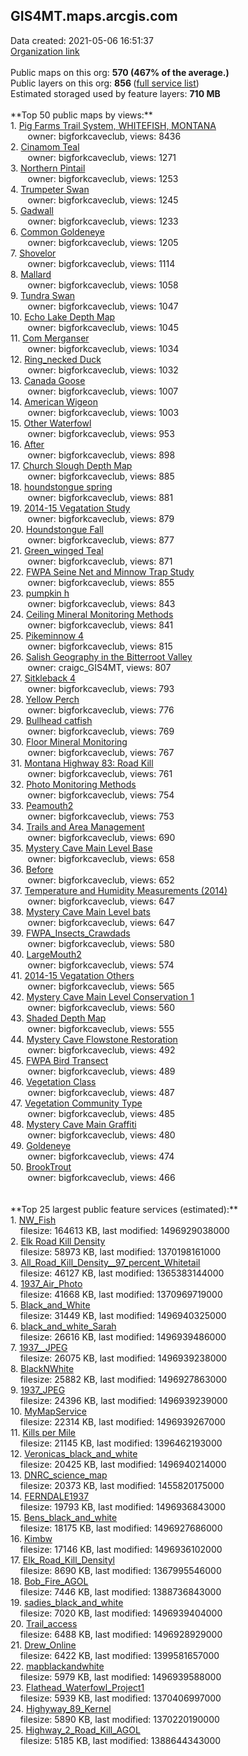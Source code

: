 <h2>GIS4MT.maps.arcgis.com</h2> Data created: 2021-05-06 16:51:37 <br /><a target='new' href='https://GIS4MT.maps.arcgis.com'>Organization link</a><br /><br />Public maps on this org: <b>570 (467% of the average.)</b><br />Public layers on this org: <b>856 </b>(<a target='new' href='https://services.arcgis.com/ud5hNpZn28576gYc/ArcGIS/rest/services'>full service list</a>)<br />Estimated storaged used by feature layers: <b>710 MB</b><br /><br />**Top 50 public maps by views:**<br />  1. <a target='new' href='https://www.arcgis.com/home/item.html?id=1a4c3cca18fa4242b0cdcfdcb99d9836'>Pig Farms Trail System, WHITEFISH, MONTANA</a> <br />  &nbsp;&nbsp;&nbsp;&nbsp; &nbsp;&nbsp;owner: bigforkcaveclub, views: 8436<br />  2. <a target='new' href='https://www.arcgis.com/home/item.html?id=0abb4ec6724b4f85be92f1fb334d9137'>Cinamom Teal</a> <br />  &nbsp;&nbsp;&nbsp;&nbsp; &nbsp;&nbsp;owner: bigforkcaveclub, views: 1271<br />  3. <a target='new' href='https://www.arcgis.com/home/item.html?id=89a6cf0262034d538bb9c1e5775e3f83'>Northern Pintail</a> <br />  &nbsp;&nbsp;&nbsp;&nbsp; &nbsp;&nbsp;owner: bigforkcaveclub, views: 1253<br />  4. <a target='new' href='https://www.arcgis.com/home/item.html?id=d782beea03624728bd7666ae1dd06d12'>Trumpeter Swan</a> <br />  &nbsp;&nbsp;&nbsp;&nbsp; &nbsp;&nbsp;owner: bigforkcaveclub, views: 1245<br />  5. <a target='new' href='https://www.arcgis.com/home/item.html?id=69d68f8b5b044bfd87e395c1aee525ab'>Gadwall</a> <br />  &nbsp;&nbsp;&nbsp;&nbsp; &nbsp;&nbsp;owner: bigforkcaveclub, views: 1233<br />  6. <a target='new' href='https://www.arcgis.com/home/item.html?id=c96b9089f0934fb280fff004cb8158e4'>Common Goldeneye</a> <br />  &nbsp;&nbsp;&nbsp;&nbsp; &nbsp;&nbsp;owner: bigforkcaveclub, views: 1205<br />  7. <a target='new' href='https://www.arcgis.com/home/item.html?id=b5a24dbf5e2643b98f679aa6dabd035c'>Shovelor</a> <br />  &nbsp;&nbsp;&nbsp;&nbsp; &nbsp;&nbsp;owner: bigforkcaveclub, views: 1114<br />  8. <a target='new' href='https://www.arcgis.com/home/item.html?id=7384564c79ae4d93827377dd7c302821'>Mallard</a> <br />  &nbsp;&nbsp;&nbsp;&nbsp; &nbsp;&nbsp;owner: bigforkcaveclub, views: 1058<br />  9. <a target='new' href='https://www.arcgis.com/home/item.html?id=b5ec54f63e554826b28e7009fedc9271'>Tundra Swan</a> <br />  &nbsp;&nbsp;&nbsp;&nbsp; &nbsp;&nbsp;owner: bigforkcaveclub, views: 1047<br />  10. <a target='new' href='https://www.arcgis.com/home/item.html?id=84d8371ebafd4007a16560391aa9a9cd'>Echo Lake Depth Map</a> <br />  &nbsp;&nbsp;&nbsp;&nbsp; &nbsp;&nbsp;owner: bigforkcaveclub, views: 1045<br />  11. <a target='new' href='https://www.arcgis.com/home/item.html?id=3d90ef17af01458a892382c14f03afa2'>Com Merganser</a> <br />  &nbsp;&nbsp;&nbsp;&nbsp; &nbsp;&nbsp;owner: bigforkcaveclub, views: 1034<br />  12. <a target='new' href='https://www.arcgis.com/home/item.html?id=8902e6e9d2644badad301bdffa08c866'>Ring_necked Duck</a> <br />  &nbsp;&nbsp;&nbsp;&nbsp; &nbsp;&nbsp;owner: bigforkcaveclub, views: 1032<br />  13. <a target='new' href='https://www.arcgis.com/home/item.html?id=c08a9ed60127402d8b575d76e33dbd69'>Canada Goose</a> <br />  &nbsp;&nbsp;&nbsp;&nbsp; &nbsp;&nbsp;owner: bigforkcaveclub, views: 1007<br />  14. <a target='new' href='https://www.arcgis.com/home/item.html?id=347d7034edff4f0695c44d2969a5bfaa'>American Wigeon</a> <br />  &nbsp;&nbsp;&nbsp;&nbsp; &nbsp;&nbsp;owner: bigforkcaveclub, views: 1003<br />  15. <a target='new' href='https://www.arcgis.com/home/item.html?id=7c18af3a178f4bf9b405d36400486e87'>Other Waterfowl</a> <br />  &nbsp;&nbsp;&nbsp;&nbsp; &nbsp;&nbsp;owner: bigforkcaveclub, views: 953<br />  16. <a target='new' href='https://www.arcgis.com/home/item.html?id=e2232e29d64e4cfd8cb7734aa912bedb'>After</a> <br />  &nbsp;&nbsp;&nbsp;&nbsp; &nbsp;&nbsp;owner: bigforkcaveclub, views: 898<br />  17. <a target='new' href='https://www.arcgis.com/home/item.html?id=0d742fdae66a46d191fe1d58a3d2eb34'>Church Slough Depth Map</a> <br />  &nbsp;&nbsp;&nbsp;&nbsp; &nbsp;&nbsp;owner: bigforkcaveclub, views: 885<br />  18. <a target='new' href='https://www.arcgis.com/home/item.html?id=a5394d9e01c2434e88b7166cdd5bbc30'>houndstongue spring</a> <br />  &nbsp;&nbsp;&nbsp;&nbsp; &nbsp;&nbsp;owner: bigforkcaveclub, views: 881<br />  19. <a target='new' href='https://www.arcgis.com/home/item.html?id=d15b0b21afb740f6af5a3984bfeb73da'>2014-15 Vegatation Study</a> <br />  &nbsp;&nbsp;&nbsp;&nbsp; &nbsp;&nbsp;owner: bigforkcaveclub, views: 879<br />  20. <a target='new' href='https://www.arcgis.com/home/item.html?id=7dca3b9fca4142e392867b0b78c3ad27'>Houndstongue Fall</a> <br />  &nbsp;&nbsp;&nbsp;&nbsp; &nbsp;&nbsp;owner: bigforkcaveclub, views: 877<br />  21. <a target='new' href='https://www.arcgis.com/home/item.html?id=9f8b620d99664a45b341e3fab1847140'>Green_winged Teal</a> <br />  &nbsp;&nbsp;&nbsp;&nbsp; &nbsp;&nbsp;owner: bigforkcaveclub, views: 871<br />  22. <a target='new' href='https://www.arcgis.com/home/item.html?id=bc488b5e5d7f41c0904c6a2a2cecc68c'>FWPA Seine Net and Minnow Trap Study</a> <br />  &nbsp;&nbsp;&nbsp;&nbsp; &nbsp;&nbsp;owner: bigforkcaveclub, views: 855<br />  23. <a target='new' href='https://www.arcgis.com/home/item.html?id=c804ee0b0795452380fa0d86436d29ca'>pumpkin h</a> <br />  &nbsp;&nbsp;&nbsp;&nbsp; &nbsp;&nbsp;owner: bigforkcaveclub, views: 843<br />  24. <a target='new' href='https://www.arcgis.com/home/item.html?id=d0a69966dd894aef8563e448d66dfe85'>Ceiling Mineral Monitoring Methods</a> <br />  &nbsp;&nbsp;&nbsp;&nbsp; &nbsp;&nbsp;owner: bigforkcaveclub, views: 841<br />  25. <a target='new' href='https://www.arcgis.com/home/item.html?id=84363b018a6e414c88e098ad90af65d7'>Pikeminnow 4</a> <br />  &nbsp;&nbsp;&nbsp;&nbsp; &nbsp;&nbsp;owner: bigforkcaveclub, views: 815<br />  26. <a target='new' href='https://www.arcgis.com/home/item.html?id=ec649bf9922241e09c4232241cd17ec6'>Salish Geography in the Bitterroot Valley</a> <br />  &nbsp;&nbsp;&nbsp;&nbsp; &nbsp;&nbsp;owner: craigc_GIS4MT, views: 807<br />  27. <a target='new' href='https://www.arcgis.com/home/item.html?id=c655e97ec9d84513abbdf6e9e9ebde09'>Sitkleback 4</a> <br />  &nbsp;&nbsp;&nbsp;&nbsp; &nbsp;&nbsp;owner: bigforkcaveclub, views: 793<br />  28. <a target='new' href='https://www.arcgis.com/home/item.html?id=2d3574d3ea8f401e8729cf525908a53a'>Yellow Perch</a> <br />  &nbsp;&nbsp;&nbsp;&nbsp; &nbsp;&nbsp;owner: bigforkcaveclub, views: 776<br />  29. <a target='new' href='https://www.arcgis.com/home/item.html?id=a70bf507b43b40f389891a2e3c8f8cbb'>Bullhead catfish</a> <br />  &nbsp;&nbsp;&nbsp;&nbsp; &nbsp;&nbsp;owner: bigforkcaveclub, views: 769<br />  30. <a target='new' href='https://www.arcgis.com/home/item.html?id=50e131aa94074196a9df990a3305c99b'>Floor Mineral Monitoring</a> <br />  &nbsp;&nbsp;&nbsp;&nbsp; &nbsp;&nbsp;owner: bigforkcaveclub, views: 767<br />  31. <a target='new' href='https://www.arcgis.com/home/item.html?id=53fcb69d5c4e4e848d002e86e44bd2ce'>Montana Highway 83:  Road Kill</a> <br />  &nbsp;&nbsp;&nbsp;&nbsp; &nbsp;&nbsp;owner: bigforkcaveclub, views: 761<br />  32. <a target='new' href='https://www.arcgis.com/home/item.html?id=b24efde0f141480aaeb208b6b674cb1a'>Photo Monitoring Methods</a> <br />  &nbsp;&nbsp;&nbsp;&nbsp; &nbsp;&nbsp;owner: bigforkcaveclub, views: 754<br />  33. <a target='new' href='https://www.arcgis.com/home/item.html?id=b2236a9dc3dc46cd94daacebf933e555'>Peamouth2</a> <br />  &nbsp;&nbsp;&nbsp;&nbsp; &nbsp;&nbsp;owner: bigforkcaveclub, views: 753<br />  34. <a target='new' href='https://www.arcgis.com/home/item.html?id=ac7bc768896442c28fe24689734e49ca'>Trails and Area Management</a> <br />  &nbsp;&nbsp;&nbsp;&nbsp; &nbsp;&nbsp;owner: bigforkcaveclub, views: 690<br />  35. <a target='new' href='https://www.arcgis.com/home/item.html?id=0f3b6d62c0a04d3597f885337c247988'>Mystery Cave  Main Level Base</a> <br />  &nbsp;&nbsp;&nbsp;&nbsp; &nbsp;&nbsp;owner: bigforkcaveclub, views: 658<br />  36. <a target='new' href='https://www.arcgis.com/home/item.html?id=f6b92019989e4305a73a853a6bb7d401'>Before</a> <br />  &nbsp;&nbsp;&nbsp;&nbsp; &nbsp;&nbsp;owner: bigforkcaveclub, views: 652<br />  37. <a target='new' href='https://www.arcgis.com/home/item.html?id=b3d1c0518d7d41c998407db0bceddf49'>Temperature and Humidity Measurements (2014)</a> <br />  &nbsp;&nbsp;&nbsp;&nbsp; &nbsp;&nbsp;owner: bigforkcaveclub, views: 647<br />  38. <a target='new' href='https://www.arcgis.com/home/item.html?id=452221972f294400a913498249433e17'>Mystery Cave  Main Level bats</a> <br />  &nbsp;&nbsp;&nbsp;&nbsp; &nbsp;&nbsp;owner: bigforkcaveclub, views: 647<br />  39. <a target='new' href='https://www.arcgis.com/home/item.html?id=9dc991359fc54c68bf575b056369c43d'>FWPA_Insects_Crawdads</a> <br />  &nbsp;&nbsp;&nbsp;&nbsp; &nbsp;&nbsp;owner: bigforkcaveclub, views: 580<br />  40. <a target='new' href='https://www.arcgis.com/home/item.html?id=00b818d17e494932b7925aa021fd63dd'>LargeMouth2</a> <br />  &nbsp;&nbsp;&nbsp;&nbsp; &nbsp;&nbsp;owner: bigforkcaveclub, views: 574<br />  41. <a target='new' href='https://www.arcgis.com/home/item.html?id=a96cb4e333d746f5803cfaac301447e6'>2014-15 Vegatation Others</a> <br />  &nbsp;&nbsp;&nbsp;&nbsp; &nbsp;&nbsp;owner: bigforkcaveclub, views: 565<br />  42. <a target='new' href='https://www.arcgis.com/home/item.html?id=644abbe35a8c4013b0cdf328e18550b7'>Mystery Cave  Main Level Conservation 1</a> <br />  &nbsp;&nbsp;&nbsp;&nbsp; &nbsp;&nbsp;owner: bigforkcaveclub, views: 560<br />  43. <a target='new' href='https://www.arcgis.com/home/item.html?id=7b1fb024836e46d695fcf6976b9621ce'>Shaded Depth Map</a> <br />  &nbsp;&nbsp;&nbsp;&nbsp; &nbsp;&nbsp;owner: bigforkcaveclub, views: 555<br />  44. <a target='new' href='https://www.arcgis.com/home/item.html?id=a0e785722f6e4890b18cdff680b567b9'>Mystery Cave Flowstone Restoration</a> <br />  &nbsp;&nbsp;&nbsp;&nbsp; &nbsp;&nbsp;owner: bigforkcaveclub, views: 492<br />  45. <a target='new' href='https://www.arcgis.com/home/item.html?id=f3371991dda44fcbb98b5c7eb9b16df8'>FWPA Bird Transect</a> <br />  &nbsp;&nbsp;&nbsp;&nbsp; &nbsp;&nbsp;owner: bigforkcaveclub, views: 489<br />  46. <a target='new' href='https://www.arcgis.com/home/item.html?id=74022e585a3f4dd1a75b0a1dc9ebe925'>Vegetation Class</a> <br />  &nbsp;&nbsp;&nbsp;&nbsp; &nbsp;&nbsp;owner: bigforkcaveclub, views: 487<br />  47. <a target='new' href='https://www.arcgis.com/home/item.html?id=9e6e9f16e84042a3ad447213012a5ec5'>Vegetation Community Type</a> <br />  &nbsp;&nbsp;&nbsp;&nbsp; &nbsp;&nbsp;owner: bigforkcaveclub, views: 485<br />  48. <a target='new' href='https://www.arcgis.com/home/item.html?id=c44c62bde1284576b96c7f2322d69ccd'>Mystery Cave Main Graffiti</a> <br />  &nbsp;&nbsp;&nbsp;&nbsp; &nbsp;&nbsp;owner: bigforkcaveclub, views: 480<br />  49. <a target='new' href='https://www.arcgis.com/home/item.html?id=cc6e8b0953a143bbaed26c4d65300eab'>Goldeneye</a> <br />  &nbsp;&nbsp;&nbsp;&nbsp; &nbsp;&nbsp;owner: bigforkcaveclub, views: 474<br />  50. <a target='new' href='https://www.arcgis.com/home/item.html?id=6de11371220c486cb246578943d8ca2d'>BrookTrout</a> <br />  &nbsp;&nbsp;&nbsp;&nbsp; &nbsp;&nbsp;owner: bigforkcaveclub, views: 466<br /><br /><br />**Top 25 largest public feature services (estimated):**<br /> 1. <a target='new' href='https://www.arcgis.com/home/item.html?id=00acedae18a04a9d9223e647f915ff18'>NW_Fish</a><br /> &nbsp;&nbsp;&nbsp;&nbsp;filesize: 164613 KB, last modified: 1496929038000<br /> 2. <a target='new' href='https://www.arcgis.com/home/item.html?id=97d3bfc9b2a245ffab7c028a2c24f8b2'>Elk Road Kill Density</a><br /> &nbsp;&nbsp;&nbsp;&nbsp;filesize: 58973 KB, last modified: 1370198161000<br /> 3. <a target='new' href='https://www.arcgis.com/home/item.html?id=a3e76c2a3e65459fa4ba91b1042638ac'>All_Road_Kill_Density__97_percent_Whitetail</a><br /> &nbsp;&nbsp;&nbsp;&nbsp;filesize: 46127 KB, last modified: 1365383144000<br /> 4. <a target='new' href='https://www.arcgis.com/home/item.html?id=c77604c23af54d9d9a6173f9f654e2ee'>1937_Air_Photo</a><br /> &nbsp;&nbsp;&nbsp;&nbsp;filesize: 41668 KB, last modified: 1370969719000<br /> 5. <a target='new' href='https://www.arcgis.com/home/item.html?id=4233c0baf0584465bccaa4b00a8e5992'>Black_and_White</a><br /> &nbsp;&nbsp;&nbsp;&nbsp;filesize: 31449 KB, last modified: 1496940325000<br /> 6. <a target='new' href='https://www.arcgis.com/home/item.html?id=1c2b9f137d5043fc8d9877e1c872baa8'>black_and_white_Sarah</a><br /> &nbsp;&nbsp;&nbsp;&nbsp;filesize: 26616 KB, last modified: 1496939486000<br /> 7. <a target='new' href='https://www.arcgis.com/home/item.html?id=02b6b1d19a0a47819870907e0f7d8f56'>1937__JPEG</a><br /> &nbsp;&nbsp;&nbsp;&nbsp;filesize: 26075 KB, last modified: 1496939238000<br /> 8. <a target='new' href='https://www.arcgis.com/home/item.html?id=216401b189fd4184b33b5472fdbd9970'>BlackNWhite</a><br /> &nbsp;&nbsp;&nbsp;&nbsp;filesize: 25882 KB, last modified: 1496927863000<br /> 9. <a target='new' href='https://www.arcgis.com/home/item.html?id=74f42ec74ecc403aaa3756a6729844a8'>1937_JPEG</a><br /> &nbsp;&nbsp;&nbsp;&nbsp;filesize: 24396 KB, last modified: 1496939239000<br /> 10. <a target='new' href='https://www.arcgis.com/home/item.html?id=57404f4d759646a09d6ea02eadec209e'>MyMapService</a><br /> &nbsp;&nbsp;&nbsp;&nbsp;filesize: 22314 KB, last modified: 1496939267000<br /> 11. <a target='new' href='https://www.arcgis.com/home/item.html?id=b3471a76c51b42a1a4ee28f0f0751e55'>Kills per Mile</a><br /> &nbsp;&nbsp;&nbsp;&nbsp;filesize: 21145 KB, last modified: 1396462193000<br /> 12. <a target='new' href='https://www.arcgis.com/home/item.html?id=b6ea2ce3dc224827a02a8b99b96385d7'>Veronicas_black_and_white</a><br /> &nbsp;&nbsp;&nbsp;&nbsp;filesize: 20425 KB, last modified: 1496940214000<br /> 13. <a target='new' href='https://www.arcgis.com/home/item.html?id=39ef4ce51aa94a968eb6063aa1195ed7'>DNRC_science_map</a><br /> &nbsp;&nbsp;&nbsp;&nbsp;filesize: 20373 KB, last modified: 1455820175000<br /> 14. <a target='new' href='https://www.arcgis.com/home/item.html?id=63216516786142f2a3e5d7e1775c447b'>FERNDALE1937</a><br /> &nbsp;&nbsp;&nbsp;&nbsp;filesize: 19793 KB, last modified: 1496936843000<br /> 15. <a target='new' href='https://www.arcgis.com/home/item.html?id=490123dee5924bf08ad6efebe91d4e2b'>Bens_black_and_white</a><br /> &nbsp;&nbsp;&nbsp;&nbsp;filesize: 18175 KB, last modified: 1496927686000<br /> 16. <a target='new' href='https://www.arcgis.com/home/item.html?id=a83bdb3331254a3f98f4a172d8bb21b4'>Kimbw</a><br /> &nbsp;&nbsp;&nbsp;&nbsp;filesize: 17146 KB, last modified: 1496936102000<br /> 17. <a target='new' href='https://www.arcgis.com/home/item.html?id=3e796d4ab9a643cfb790a852612cfbfc'>Elk_Road_Kill_Densityl</a><br /> &nbsp;&nbsp;&nbsp;&nbsp;filesize: 8690 KB, last modified: 1367995546000<br /> 18. <a target='new' href='https://www.arcgis.com/home/item.html?id=31c6f474959742ee99b17e036ee16772'>Bob_Fire_AGOL</a><br /> &nbsp;&nbsp;&nbsp;&nbsp;filesize: 7446 KB, last modified: 1388736843000<br /> 19. <a target='new' href='https://www.arcgis.com/home/item.html?id=a24b660a093e4feaa9e5492129c25211'>sadies_black_and_white</a><br /> &nbsp;&nbsp;&nbsp;&nbsp;filesize: 7020 KB, last modified: 1496939404000<br /> 20. <a target='new' href='https://www.arcgis.com/home/item.html?id=9fcd7b9aa28945628d17a35f2de198ed'>Trail_access</a><br /> &nbsp;&nbsp;&nbsp;&nbsp;filesize: 6488 KB, last modified: 1496928929000<br /> 21. <a target='new' href='https://www.arcgis.com/home/item.html?id=85f4632752864910b358278e3859a5d9'>Drew_Online</a><br /> &nbsp;&nbsp;&nbsp;&nbsp;filesize: 6422 KB, last modified: 1399581657000<br /> 22. <a target='new' href='https://www.arcgis.com/home/item.html?id=61663dd8f0804c3c871e7120ceaefd64'>mapblackandwhite</a><br /> &nbsp;&nbsp;&nbsp;&nbsp;filesize: 5979 KB, last modified: 1496939588000<br /> 23. <a target='new' href='https://www.arcgis.com/home/item.html?id=e68f54a4e2254fd6b7ceda906ca3fe65'>Flathead_Waterfowl_Project1</a><br /> &nbsp;&nbsp;&nbsp;&nbsp;filesize: 5939 KB, last modified: 1370406997000<br /> 24. <a target='new' href='https://www.arcgis.com/home/item.html?id=32c7b41917344cae869c907932b3af16'>Highyway_89_Kernel</a><br /> &nbsp;&nbsp;&nbsp;&nbsp;filesize: 5890 KB, last modified: 1370220190000<br /> 25. <a target='new' href='https://www.arcgis.com/home/item.html?id=44842d58cc164e74b5ce67aff5fb128e'>Highway_2_Road_Kill_AGOL</a><br /> &nbsp;&nbsp;&nbsp;&nbsp;filesize: 5185 KB, last modified: 1388644343000<br />